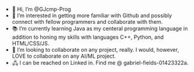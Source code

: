 - 👋 Hi, I’m @GJcmp-Prog
- 💼 I’m interested in getting more familiar with Github and possibly connect with fellow programmers and collaborate with them.
- 📚 I’m currently learning Java as my centeral programming language in addition to honing my skills with languages C++, Python, and HTML/CSS/JS.
- 🤝 I’m looking to collaborate on any project, really. I would, however, LOVE to collaborate on any AI/ML project.
- 🖧 I can be reached on Linked in. Find me @ gabriel-fields-01423322a.

<!---
GJcmp-Prog/GJcmp-Prog is a ✨ special ✨ repository because its `README.md` (this file) appears on your GitHub profile.
You can click the Preview link to take a look at your changes.
--->

